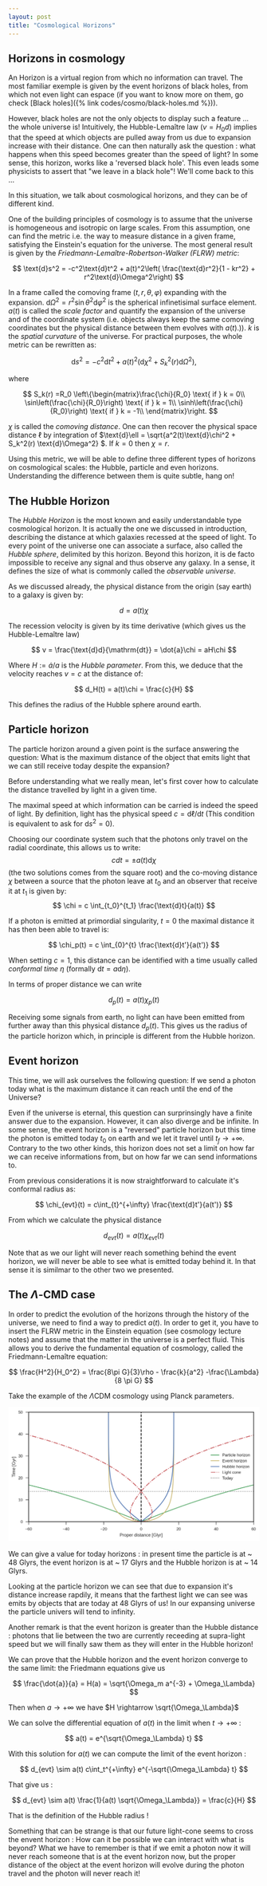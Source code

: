 ```yaml
---
layout: post
title: "Cosmological Horizons"
---
```


## Horizons in cosmology

An Horizon is a virtual region from which no information can travel. The most familiar exemple is given by the event horizons of black holes, from which not even light can espace (if you want to know more on them, go check [Black holes]({% link codes/cosmo/black-holes.md %})).

However, black holes are not the only objects to display such a feature ... the whole universe is! Intuitively, the Hubble-Lemaître law ($v = H_0d$) implies that the speed at which objects are pulled away from us due to expansion increase with their distance. One can then naturally ask the question : what happens when this speed becomes greater than the speed of light? In some sense, this horizon, works like a 'reversed black hole'. This even leads some physicists to assert that "we leave in a black hole"! We'll come back to this ...

In this situation, we talk about cosmological horizons, and they can be of different kind.

One of the building principles of cosmology is to assume that the universe is homogeneous and isotropic on large scales. From this assumption, one can find the metric i.e. the way to measure distance in a given frame, satisfying the Einstein's equation for the universe.
The most general result is given by the *Friedmann-Lemaître-Robertson-Walker (FLRW) metric*:

$$ 
\text{d}s^2 = -c^2\text{d}t^2 + a(t)^2\left( \frac{\text{d}r^2}{1 - kr^2}  + r^2\text{d}\Omega^2\right) 
$$

In a frame called the comoving frame $(t,r,\theta,\varphi)$ expanding with the expansion. $\text{d}\Omega^2 = r^2\sin\theta^2 \text{d}\varphi^2$ is the spherical infinetisimal surface element. $a(t)$ is called the *scale factor* and quantify the expansion of the universe and of the coordinate system (i.e. objects always keep the same comoving coordinates but the physical distance between them evolves with $a(t)$.)). $k$ is the *spatial curvature* of the universe.
For practical purposes, the whole metric can be rewritten as:

$$ 
\text{d}s^2 = -c^2\text{d}t^2 + a(t)^2\left(\text{d}\chi^2 + S_k^2(r) \text{d}\Omega^2\right), 
$$

where

$$ 
S_k(r) =R_0 \left\{\begin{matrix}\frac{\chi}{R_0} \text{ if } k = 0\\
                 \sin\left(\frac{\chi}{R_0}\right) \text{ if } k = 1\\
                  \sinh\left(\frac{\chi}{R_0}\right) \text{ if } k = -1\\
            \end{matrix}\right. 
$$

$\chi$ is called the *comoving distance*. One can then recover the physical space distance $\ell$ by integration of $\text{d}\ell = \sqrt{a^2(t)\text{d}\chi^2 + S_k^2(r) \text{d}\Omega^2} $.
If $k=0$ then $\chi = r$. 

Using this metric, we will be able to define three different types of horizons on cosmological scales: the Hubble, particle and even horizons. Understanding the difference between them is quite subtle, hang on!

## The Hubble Horizon

The *Hubble Horizon* is the most known and easily understandable type cosmological horizon. It is actually the one we discussed in introduction, describing the distance at which galaxies recessed at the speed of light. To every point of the universe one can associate a surface, also called the *Hubble sphere*, delimited by this horizon. Beyond this horizon, it is de facto impossible to receive any signal and thus observe any galaxy. In a sense, it defines the size of what is commonly called the *observable universe*.

As we discussed already, the physical distance from the origin (say earth) to a galaxy is given by:

$$ 
d = a(t)\chi 
$$

The recession velocity is given by its time derivative (which gives us  the Hubble-Lemaître law)

$$ 
v = \frac{\text{d}d}{\mathrm{dt}} = \dot{a}\chi = aH\chi
$$

Where $H := \dot{a}/a$ is the *Hubble parameter*.
From this, we deduce that the velocity reaches $v = c$ at the distance of:

$$ 
d_H(t) = a(t)\chi = \frac{c}{H}
$$

This defines the radius of the Hubble sphere around earth.

## Particle horizon

The particle horizon around a given point is the surface answering the question:  What is the maximum distance of the object that emits light that we can still receive today despite the expansion? 

Before understanding what we really mean, let's first cover how to calculate the distance travelled by light in a given time.

The maximal speed at which information can be carried is indeed the speed of light. By definition, light has the physical speed $c = \text{d}\ell/\text{d}t$ (This condition is equivalent to ask for $\text{d}s^2=0$).

Choosing our coordinate system such that the photons only travel on the radial coordinate, this allows us to write:
$$ 
cdt = \pm a(t) \text{d}\chi 
$$
(the two solutions comes from the square root) and the co-moving distance $\chi$ between a source that the photon leave at $t_0$ and an observer that receive it at $t_1$ is given by:
$$ 
\chi = c \int_{t_0}^{t_1} \frac{\text{d}t}{a(t)} 
$$

If a photon is emitted at primordial singularity, $t = 0$ the maximal distance it has then been able to travel is:

$$
\chi_p(t) = c \int_{0}^{t} \frac{\text{d}t'}{a(t')} 
$$

When setting $c=1$, this distance can be identified with a time usually called *conformal time* $\eta$ (formally $\text{d}t = a \text{d}\eta$).

In terms of proper distance we can write

$$ 
d_p(t) = a(t)\chi_p(t)
$$

Receiving some signals from earth, no light can have been emitted from further away than this physical distance $d_p(t)$. This gives us the radius of the particle horizon which, in principle is different from the Hubble horizon.

## Event horizon


This time, we will ask ourselves the following question: If we send a photon today what is the maximum distance it can reach until the end of the Universe?

Even if the universe is eternal, this question can surprinsingly have a finite answer due to the expansion. However, it can also diverge and be infinite.
In some sense, the event horizon is a "reversed" particle horizon but this time the photon is emitted today $t_0$ on earth and we let it travel until $t_f \to +\infty$. Contrary to the two other kinds, this horizon does not set a limit on how far we can receive informations from, but on how far we can send informations to.

From previous considerations it is now straightforward to calculate it's conformal radius as:

$$ 
\chi_{evt}(t) = c\int_{t}^{+\infty} \frac{\text{d}t'}{a(t')} 
$$

From which we calculate the physical distance

$$
d_{evt}(t) = a(t)\chi_{evt}(t)
$$

Note that as we our light will never reach something behind the event horizon, we will never be able to see what is emitted today behind it. In that sense it is similmar to the other two we presented.

## The $\Lambda$-CMD case 

In order to predict the evolution of the horizons through the history of the universe, we need to find a way to predict $a(t)$. In order to get it, you have to insert the FLRW metric in the Einstein equation (see cosmology lecture notes) and assume that the matter in the universe is a perfect fluid. This allows you to derive the fundamental equation of cosmology, called the Friedmann-Lemaître equation:

$$ \frac{H^2}{H_0^2} = \frac{8\pi G}{3}\rho - \frac{k}{a^2} -\frac{\Lambda}{8 \pi G} $$

Take the example of the $\Lambda$CDM cosmology using Planck parameters.

   ![my image](./images/LCDMhorizons.png "my image") 
  
We can give a value for today horizons : in present time the particle is at ~ 48 Glyrs, the event horizon is at ~ 17 Glyrs and the Hubble horizon is at ~ 14 Glyrs.

Looking at the particle horizon we can see that due to expansion it's distance increase rapdily, it means that the farthest light we can see was emits by objects that are today at 48 Glyrs of us! In our expansing universe the particle univers will tend to infinity.

Another remark is that the event horizon is greater than the Hubble distance : photons that lie between the two are currently receeding at supra-light speed but we will finally saw them as they will enter in the Hubble horizon! 

We can prove that the Hubble horizon and the event horizon converge to the same limit:
the Friedmann equations give us 

$$
\frac{\dot{a}}{a} = H(a) = \sqrt{\Omega_m a^{-3} + \Omega_\Lambda}
$$

Then when $a \rightarrow +\infty$ we have $H \rightarrow \sqrt{\Omega_\Lambda}$

We can solve the differential equation of $a(t)$ in the limit when $t \rightarrow +\infty$ :

$$
a(t) = e^{\sqrt{\Omega_\Lambda} t}
$$

With this solution for $a(t)$ we can compute the limit of the event horizon :

$$
d_{evt} \sim a(t) c\int_t^{+\infty} e^{-\sqrt{\Omega_\Lambda} t}
$$

That give us :

$$ 
d_{evt} \sim a(t) \frac{1}{a(t) \sqrt{\Omega_\Lambda}} = \frac{c}{H} 
$$

That is the definition of the Hubble radius !

Something that can be strange is that our future light-cone seems to cross the envent horizon : How can it be possible we can interact with what is beyond? What we have to remember is that if we emit a photon now it will never reach someone that is at the event horizon now, but the proper distance of the object at the event horizon will evolve during the photon travel and the photon will never reach it!
